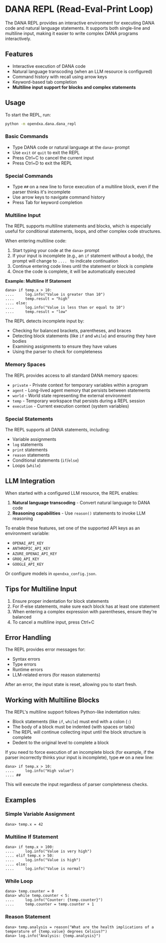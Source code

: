 # DANA REPL (Read-Eval-Print Loop)

The DANA REPL provides an interactive environment for executing DANA code and natural language statements. It supports both single-line and multiline input, making it easier to write complex DANA programs interactively.

## Features

- Interactive execution of DANA code
- Natural language transcoding (when an LLM resource is configured)
- Command history with recall using arrow keys
- Keyword-based tab completion
- **Multiline input support for blocks and complex statements**

## Usage

To start the REPL, run:

```bash
python -m opendxa.dana.dana_repl
```

### Basic Commands

- Type DANA code or natural language at the `dana>` prompt
- Use `exit` or `quit` to exit the REPL
- Press Ctrl+C to cancel the current input
- Press Ctrl+D to exit the REPL

### Special Commands

- Type `##` on a new line to force execution of a multiline block, even if the parser thinks it's incomplete
- Use arrow keys to navigate command history
- Press Tab for keyword completion

### Multiline Input

The REPL supports multiline statements and blocks, which is especially useful for conditional statements, loops, and other complex code structures.

When entering multiline code:

1. Start typing your code at the `dana>` prompt
2. If your input is incomplete (e.g., an `if` statement without a body), the prompt will change to `.... ` to indicate continuation
3. Continue entering code lines until the statement or block is complete
4. Once the code is complete, it will be automatically executed

**Example: Multiline If Statement**

```
dana> if temp.x > 10:
....     log.info("Value is greater than 10")
....     temp.result = "high"
.... else:
....     log.info("Value is less than or equal to 10")
....     temp.result = "low"
```

The REPL detects incomplete input by:
- Checking for balanced brackets, parentheses, and braces
- Detecting block statements (like `if` and `while`) and ensuring they have bodies
- Examining assignments to ensure they have values
- Using the parser to check for completeness

### Memory Spaces

The REPL provides access to all standard DANA memory spaces:

- `private` - Private context for temporary variables within a program
- `agent` - Long-lived agent memory that persists between statements
- `world` - World state representing the external environment
- `temp` - Temporary workspace that persists during a REPL session
- `execution` - Current execution context (system variables)

### Special Statements

The REPL supports all DANA statements, including:

- Variable assignments
- `log` statements
- `print` statements
- `reason` statements
- Conditional statements (`if`/`else`)
- Loops (`while`)

## LLM Integration

When started with a configured LLM resource, the REPL enables:

1. **Natural language transcoding** - Convert natural language to DANA code
2. **Reasoning capabilities** - Use `reason()` statements to invoke LLM reasoning

To enable these features, set one of the supported API keys as an environment variable:
- `OPENAI_API_KEY`
- `ANTHROPIC_API_KEY`
- `AZURE_OPENAI_API_KEY`
- `GROQ_API_KEY`
- `GOOGLE_API_KEY`

Or configure models in `opendxa_config.json`.

## Tips for Multiline Input

1. Ensure proper indentation for block statements
2. For if-else statements, make sure each block has at least one statement
3. When entering a complex expression with parentheses, ensure they're balanced
4. To cancel a multiline input, press Ctrl+C

## Error Handling

The REPL provides error messages for:
- Syntax errors
- Type errors
- Runtime errors
- LLM-related errors (for reason statements)

After an error, the input state is reset, allowing you to start fresh.

## Working with Multiline Blocks

The REPL's multiline support follows Python-like indentation rules:

- Block statements (like `if`, `while`) must end with a colon (`:`)
- The body of a block must be indented (with spaces or tabs)
- The REPL will continue collecting input until the block structure is complete
- Dedent to the original level to complete a block

If you need to force execution of an incomplete block (for example, if the parser incorrectly thinks your input is incomplete), type `##` on a new line:

```
dana> if temp.x > 10:
....     log.info("High value")
.... ##
```

This will execute the input regardless of parser completeness checks.

## Examples

### Simple Variable Assignment

```
dana> temp.x = 42
```

### Multiline If Statement

```
dana> if temp.x > 100:
....     log.info("Value is very high")
.... elif temp.x > 50:
....     log.info("Value is high")
.... else:
....     log.info("Value is normal")
```

### While Loop

```
dana> temp.counter = 0
dana> while temp.counter < 5:
....     log.info("Counter: {temp.counter}")
....     temp.counter = temp.counter + 1
```

### Reason Statement

```
dana> temp.analysis = reason("What are the health implications of a temperature of {temp.value} degrees Celsius?")
dana> log.info("Analysis: {temp.analysis}")
```